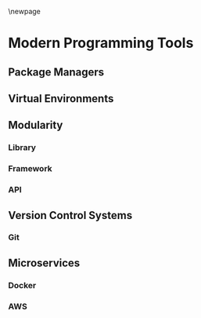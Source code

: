 \newpage

# Modern Programming Tools

## Package Managers

## Virtual Environments

## Modularity

### Library

### Framework

### API

## Version Control Systems

### Git

## Microservices

### Docker

### AWS

